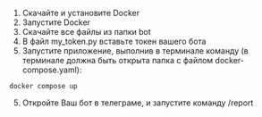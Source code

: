 1. Скачайте и установите Docker
2. Запустите Docker
3. Скачайте все файлы из папки bot
4. В файл my_token.py вставьте токен вашего бота
5. Запустите приложение, выполнив в терминале команду (в терминале должна быть открыта папка с файлом docker-compose.yaml):
```shell
docker compose up
```
5.  Откройте Ваш бот в телеграме, и запустите команду /report
